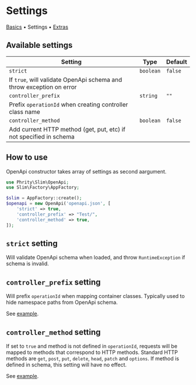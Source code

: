 # Settings

[Basics](Basics.md) • Settings • [Extras](docs/Extras.md)


## Available settings

| Setting | Type | Default |
| --- | --- | --- |
| `strict` | `boolean` | `false` |
| If `true`, will validate OpenApi schema and throw exception on error |
| `controller_prefix` | `string` | `""`
| Prefix `operationId` when creating controller class name |
| `controller_method` | `boolean` | `false` |
Add current HTTP method (get, put, etc) if not specified in schema |

## How to use

OpenApi constructor takes array of settings as second aargument.

```php
use Phrity\Slim\OpenApi;
use Slim\Factory\AppFactory;

$slim = AppFactory::create();
$openapi = new OpenApi('openapi.json', [
    'strict' => true,
    'controller_prefix' => "Test/",
    'controller_method' => true,
]);
```

## `strict` setting

Will validate OpenApi schema when loaded, and throw `RuntimeException` if schema is invalid.

## `controller_prefix` setting

Will prefix `operationId` when mapping container classes. Typically used to hide namespace paths from OpenApi schema.

See [example](Basics.md#using-class-prefix).

## `controller_method` setting

If set to `true` and method is not defined in `operationId`, requests will be mapped to methods that correspond to HTTP methods.
Standard HTTP methods are `get`, `post`, `put`, `delete`, `head`, `patch` and `options`.
If method is defined in schema, this setting will have no effect.

See [example](Basics.md#automatic-method-mapping).

